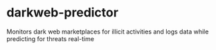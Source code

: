 # darkweb-predictor
Monitors dark web marketplaces for illicit activities and logs data while predicting for threats real-time
